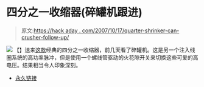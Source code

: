 # 四分之一收缩器(碎罐机跟进)

> 原文:[https://hack aday . com/2007/10/17/quarter-shrinker-can-crusher-follow-up/](https://hackaday.com/2007/10/17/quarter-shrinker-can-crusher-follow-up/)

![](../Images/274056e04e5dd57216db88bd401b032b.png)
【】送来[这款](http://205.243.100.155/frames/shrinker.html)经典的四分之一收缩器，前几天看了碎罐机。这是另一个注入线圈系统的高功率脉冲，但是使用一个螺线管驱动的火花隙开关来切换这些可爱的高电压。结果相当令人印象深刻。

*   [永久链接](http://205.243.100.155/frames/shrinker.html)